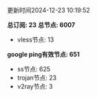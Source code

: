 更新时间2024-12-23 10:19:52

**总订阅: 23**
**总节点: 6007**
- vless节点: 13

**google ping有效节点: 651**
- ss节点: 625
- trojan节点: 23
- v2ray节点: 3
